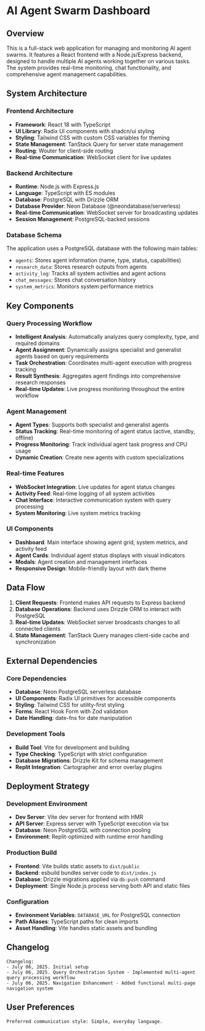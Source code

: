 # AI Agent Swarm Dashboard

## Overview

This is a full-stack web application for managing and monitoring AI agent swarms. It features a React frontend with a Node.js/Express backend, designed to handle multiple AI agents working together on various tasks. The system provides real-time monitoring, chat functionality, and comprehensive agent management capabilities.

## System Architecture

### Frontend Architecture
- **Framework**: React 18 with TypeScript
- **UI Library**: Radix UI components with shadcn/ui styling
- **Styling**: Tailwind CSS with custom CSS variables for theming
- **State Management**: TanStack Query for server state management
- **Routing**: Wouter for client-side routing
- **Real-time Communication**: WebSocket client for live updates

### Backend Architecture
- **Runtime**: Node.js with Express.js
- **Language**: TypeScript with ES modules
- **Database**: PostgreSQL with Drizzle ORM
- **Database Provider**: Neon Database (@neondatabase/serverless)
- **Real-time Communication**: WebSocket server for broadcasting updates
- **Session Management**: PostgreSQL-backed sessions

### Database Schema
The application uses a PostgreSQL database with the following main tables:
- `agents`: Stores agent information (name, type, status, capabilities)
- `research_data`: Stores research outputs from agents
- `activity_log`: Tracks all system activities and agent actions
- `chat_messages`: Stores chat conversation history
- `system_metrics`: Monitors system performance metrics

## Key Components

### Query Processing Workflow
- **Intelligent Analysis**: Automatically analyzes query complexity, type, and required domains
- **Agent Assignment**: Dynamically assigns specialist and generalist agents based on query requirements
- **Task Orchestration**: Coordinates multi-agent execution with progress tracking
- **Result Synthesis**: Aggregates agent findings into comprehensive research responses
- **Real-time Updates**: Live progress monitoring throughout the entire workflow

### Agent Management
- **Agent Types**: Supports both specialist and generalist agents
- **Status Tracking**: Real-time monitoring of agent status (active, standby, offline)
- **Progress Monitoring**: Track individual agent task progress and CPU usage
- **Dynamic Creation**: Create new agents with custom specializations

### Real-time Features
- **WebSocket Integration**: Live updates for agent status changes
- **Activity Feed**: Real-time logging of all system activities
- **Chat Interface**: Interactive communication system with query processing
- **System Monitoring**: Live system metrics tracking

### UI Components
- **Dashboard**: Main interface showing agent grid, system metrics, and activity feed
- **Agent Cards**: Individual agent status displays with visual indicators
- **Modals**: Agent creation and management interfaces
- **Responsive Design**: Mobile-friendly layout with dark theme

## Data Flow

1. **Client Requests**: Frontend makes API requests to Express backend
2. **Database Operations**: Backend uses Drizzle ORM to interact with PostgreSQL
3. **Real-time Updates**: WebSocket server broadcasts changes to all connected clients
4. **State Management**: TanStack Query manages client-side cache and synchronization

## External Dependencies

### Core Dependencies
- **Database**: Neon PostgreSQL serverless database
- **UI Components**: Radix UI primitives for accessible components
- **Styling**: Tailwind CSS for utility-first styling
- **Forms**: React Hook Form with Zod validation
- **Date Handling**: date-fns for date manipulation

### Development Tools
- **Build Tool**: Vite for development and building
- **Type Checking**: TypeScript with strict configuration
- **Database Migrations**: Drizzle Kit for schema management
- **Replit Integration**: Cartographer and error overlay plugins

## Deployment Strategy

### Development Environment
- **Dev Server**: Vite dev server for frontend with HMR
- **API Server**: Express server with TypeScript execution via tsx
- **Database**: Neon PostgreSQL with connection pooling
- **Environment**: Replit-optimized with runtime error handling

### Production Build
- **Frontend**: Vite builds static assets to `dist/public`
- **Backend**: esbuild bundles server code to `dist/index.js`
- **Database**: Drizzle migrations applied via `db:push` command
- **Deployment**: Single Node.js process serving both API and static files

### Configuration
- **Environment Variables**: `DATABASE_URL` for PostgreSQL connection
- **Path Aliases**: TypeScript paths for clean imports
- **Asset Handling**: Vite handles static assets and bundling

## Changelog

```
Changelog:
- July 06, 2025. Initial setup
- July 06, 2025. Query Orchestration System - Implemented multi-agent query processing workflow
- July 06, 2025. Navigation Enhancement - Added functional multi-page navigation system
```

## User Preferences

```
Preferred communication style: Simple, everyday language.
```